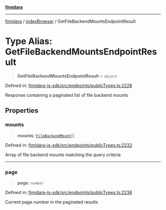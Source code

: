[**fimidara**](../../README.md)

***

[fimidara](../../modules.md) / [indexBrowser](../README.md) / GetFileBackendMountsEndpointResult

# Type Alias: GetFileBackendMountsEndpointResult

> **GetFileBackendMountsEndpointResult** = `object`

Defined in: [fimidara-js-sdk/src/endpoints/publicTypes.ts:2228](https://github.com/softkave/fimidara/blob/feac071900ab8644442d355e5cb5db9df2f34600/fimidara-js-sdk/src/endpoints/publicTypes.ts#L2228)

Response containing a paginated list of file backend mounts

## Properties

### mounts

> **mounts**: [`FileBackendMount`](FileBackendMount.md)[]

Defined in: [fimidara-js-sdk/src/endpoints/publicTypes.ts:2232](https://github.com/softkave/fimidara/blob/feac071900ab8644442d355e5cb5db9df2f34600/fimidara-js-sdk/src/endpoints/publicTypes.ts#L2232)

Array of file backend mounts matching the query criteria

***

### page

> **page**: `number`

Defined in: [fimidara-js-sdk/src/endpoints/publicTypes.ts:2236](https://github.com/softkave/fimidara/blob/feac071900ab8644442d355e5cb5db9df2f34600/fimidara-js-sdk/src/endpoints/publicTypes.ts#L2236)

Current page number in the paginated results
